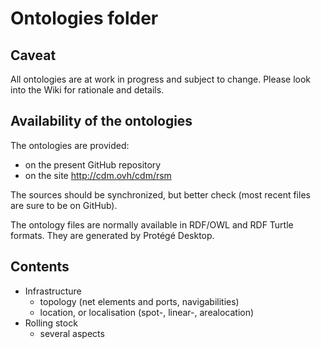 # Ontologies folder
## Caveat
All ontologies are at work in progress and subject to change.
Please look into the Wiki for rationale and details.

## Availability of the ontologies
The ontologies are provided:
* on the present GitHub repository
* on the site http://cdm.ovh/cdm/rsm

The sources should be synchronized, but better check (most recent files are sure to be on GitHub).

The ontology files are normally available in RDF/OWL and RDF Turtle formats. They are generated by Protégé Desktop.

## Contents
* Infrastructure
    - topology (net elements and ports, navigabilities)
    - location, or localisation (spot-, linear-, arealocation)
* Rolling stock
    - several aspects


